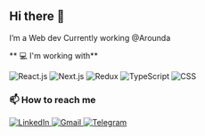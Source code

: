 ## Hi there 👋

I’m a Web dev Currently working @Arounda

** 💻 I'm working with**

<div display="flex">
  <img src="https://img.shields.io/badge/react-black?style=for-the-badge&logo=react&logoColor=white" alt="React.js"/>
  <img src="https://img.shields.io/badge/Next-black?style=for-the-badge&logo=next.js&logoColor=white" alt="Next.js"/>
  <img src="https://img.shields.io/badge/Redux-black?style=for-the-badge&logo=redux&logoColor=white" alt="Redux"/>
  <img src="https://img.shields.io/badge/typescript-black?style=for-the-badge&logo=typescript&logoColor=white" alt="TypeScript"/>
  <img src="https://img.shields.io/badge/css3-black?style=for-the-badge&logo=css3&logoColor=white" alt="CSS"/>
</div>

### 📫 How to reach me

<div display="flex">
  <a href="https://www.linkedin.com/in/maxim-f/">
    <img src="https://img.shields.io/badge/linkedin-black?style=for-the-badge&logo=linkedin&logoColor=white" alt="LinkedIn"/>
  </a>
   <a href="maxjsx9@gmail.com">
    <img src="https://img.shields.io/badge/gmail-black?style=for-the-badge&logo=gmail&logoColor=white" alt="Gmail"/>
  </a>
  <a href="maxmyst">
    <img src="https://img.shields.io/badge/telegram-black?style=for-the-badge&logo=telegram&logoColor=white" alt="Telegram"/>
  </a>
</div>
